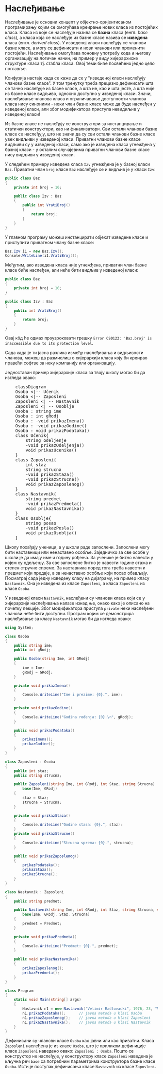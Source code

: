 # Наслеђивање

Наслеђивање је основни концепт у објектно-оријентисаном програмирању којим се
омогућава креирање нових класа из постојећих класа. Класа из које се наслеђује
назива се **базна** класа (енгл. *base class*), а класа која се наслеђује из
базне класе назива се **изведена** класа (енгл. *derived class*). У изведеној
класи наслеђују се чланови базне класе, а могу се дефинисати и нови чланови или
променити постојећи. Наслеђивање омогућава поновну употребу кода и његову
организацију на логичан начин, на пример у виду хијерархиске структуре класа
тј. стабла класа. Овој теми биће посвећено једно цело поглавље.

Конфузија настаје када се каже да се у "изведеној класи наслеђују чланови базне
класе". У том тренутку треба прецизно дефинисати шта се тачно наслеђује из
базне класе, а шта не, као и шта јесте, а шта није из базне класе видљиво,
односно доступно у изведеној класи. Значи, наслеђивање чланова класа и
ограничавање доступности чланова класа нису синоними - неки члан базне класе
може да буде наслеђен у изведеној класи, али због модификатора приступа
невидиљив у изведеној класи!

Из базне класе не наслеђују се конструктори за инстанцирање и статички
конструктори, као ни финализатори. Сви остали чланови базне класе се наслеђују,
што не значи да су сви остали чланови базне класе увек видљиви у изведеној
класи. Приватни чланови базне класе видљиви су у изведеној класи, само ако је
изведена класа угнежђена у базној класи - у осталим случајевима приватни
чланови базне класе нису видљиви у изведеној класи.

У следећем примеру изведена класа `Izv` угнежђена је у базној класи `Baz`.
Приватни члан `broj` класе `Baz` наслеђује се и видљив је у класи `Izv`:

```cs
public class Baz
{
    private int broj = 10;

    public class Izv : Baz
    {
        public int VratiBroj()
        {
            return broj;
        }
    }
}
```

У главном програму можеш инстанцирати објекат изведене класе и приступити
приватном члану базне класе:

```cs
Baz.Izv i1 = new Baz.Izv();
Console.WriteLine(i1.VratiBroj());
```

Међутим, ако изведена класа није угнежђена, приватни члан базне класе биће
наслеђен, али неће бити видљив у изведеној класи:

```cs
public class Baz
{
    private int broj = 10;
}

public class Izv : Baz
{
    public int VratiBroj()
    {
        return broj;
    }
}
```

Овај кôд ће одмах проузроковати грешку
`Error CS0122: 'Baz.broj' is inaccessible due to its protection level`.

Сада када је ти јасна разлика између наслеђивања и видљивости чланова, можеш да
размислиш о хијерархији класа коју би креирао правећи софтве за неку компанију
или организацију.

Једноставан пример хијерархије класа за твоју школу могао би да изгледа овако:

<pre class="mermaid">
    classDiagram
    Osoba <|-- Učenik
    Osoba <|-- Zaposleni
    Zaposleni <| -- Nastavnik
    Zaposleni <| -- Osoblje
    Osoba : string ime
    Osoba : int gRodj
    Osoba : -void prikazImena()
    Osoba : -void prikazGodine()
    Osoba : void prikazPodataka()
    class Učenik{
        string odeljenje
        -void prikazOdeljenja()
        void prikazUcenika()
    }
    class Zaposleni{
        int staz
        string strucna
        -void prikazStaza()
        -void prikazStrucne()
        void prikazZaposlenog()
    }
    class Nastavnik{
        string predmet
        -void prikazPredmeta()
        void prikazNastavnika()
    }
    class Osoblje{
        string posao
        -void prikazPosla()
        void prikazOsoblja()
    }
</pre>
<script type="module">
    import mermaid from 'https://cdn.jsdelivr.net/npm/mermaid@10/dist/mermaid.esm.min.mjs';
    mermaid.initialize({ startOnLoad: true });
</script>

Школу похађају ученици, а у школи раде запослени. Запослени могу бити
наставници или ненаставно особље. Заједничко за све особе у школи је да имају
име и годину рођења. За ученике је битно навести у којем су одељењу. За све
запослене битно је навести године стажа и степен стручне спреме. За наставника
поред тога треба навести и предмет који предаје, а за ненаставно особље који
посао обављају. Посматрај сада једну изведену класу на дијаграму, на пример
класу `Nastavnik`. Она је изведена из класе `Zaposleni`, а класа `Zaposleni` из
класе `Osoba`.

У изведеној класи `Nastavnik`, наслеђени су чланови класа који се у хијерархији
наслеђивања налазе изнад ње, онако како је описано на почетку лекције. Због
модификатора приступа `private` неки наслеђени чланови неће бити доступни.
Програм којим се демонстрира наслеђивање за класу `Nastavnik` могао би да
изгледа овако:

```cs
using System;

class Osoba
{
    public string ime;
    public int gRodj;

    public Osoba(string Ime, int GRodj)
    {
        ime = Ime;
        gRodj = GRodj;
    }

    private void prikazImena()
    {
        Console.WriteLine("Ime i prezime: {0}.", ime);
    }

    private void prikazGodine()
    {
        Console.WriteLine("Godina rođenja: {0}.\n", gRodj);
    }

    public void prikazPodataka()
    {
        prikazImena();
        prikazGodine();
    }
}

class Zaposleni : Osoba
{
    public int staz;
    public string strucna;

    public Zaposleni(string Ime, int GRodj, int Staz, string Strucna) :
        base(Ime, GRodj)
    {
        staz = Staz;
        strucna = Strucna;
    }

    private void prikazStaza()
    {
        Console.WriteLine("Godine staza: {0}.", staz);
    }
    private void prikazStrucne()
    {
        Console.WriteLine("Strucna sprema: {0}.", strucna);
    }

    public void prikazZaposlenog()
    {
        prikazPodataka();
        prikazStaza();
        prikazStrucne();
    }
}

class Nastavnik : Zaposleni
{
    public string predmet;

    public Nastavnik(string Ime, int GRodj, int Staz, string Strucna, string Predmet) : 
        base(Ime, GRodj, Staz, Strucna)
    {
        predmet = Predmet;
    }

    private void prikazPredmeta()
    {
        Console.WriteLine("Predmet: {0}.", predmet);
    }

    public void prikazNastavnika()
    {
        prikazZaposlenog();
        prikazPredmeta();
    }
}

class Program
{
    static void Main(string[] args)
    {
        Nastavnik n1 = new Nastavnik("Velimir Radlovacki", 1976, 23, "VII", "Programiranje");
        n1.prikazPodataka();      // javna metoda u klasi Osoba
        n1.prikazZaposlenog();    // javna metoda u klasi Zaposleni
        n1.prikazNastavnika();    // javna metoda u klasi Nastavnik
    }
}
```

Дефинисани су чланови класе `Osoba` као јавни или као приватни. Класа
`Zaposleni` наслеђена је из класе `Osoba`, што је приликом дефиниције класе
`Zaposleni` наведено овако: `Zaposleni : Osoba`. Пошто се конструктор не
наслеђује, у конструктору класе `Zaposleni` наведена је кључна реч `base` са
потребним параметрима конструктора базне класе `Osoba`. Исти је поступак
дефинисања класе `Nastavnik` из класе `Zaposleni`.
